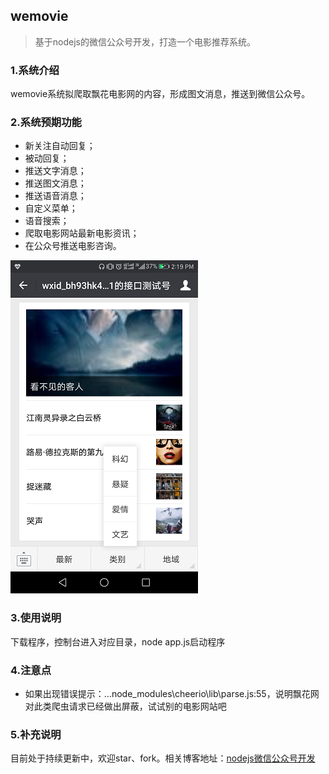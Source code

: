 ## wemovie

> 基于nodejs的微信公众号开发，打造一个电影推荐系统。

### 1.系统介绍
wemovie系统拟爬取飘花电影网的内容，形成图文消息，推送到微信公众号。

### 2.系统预期功能
- 新关注自动回复；
- 被动回复；
- 推送文字消息；
- 推送图文消息；
- 推送语音消息；
- 自定义菜单；
- 语音搜索；
- 爬取电影网站最新电影资讯；
- 在公众号推送电影咨询。

![show](./public/show.png)

### 3.使用说明
下载程序，控制台进入对应目录，node app.js启动程序

### 4.注意点
- 如果出现错误提示：...node_modules\cheerio\lib\parse.js:55，说明飘花网对此类爬虫请求已经做出屏蔽，试试别的电影网站吧

### 5.补充说明
目前处于持续更新中，欢迎star、fork。相关博客地址：[nodejs微信公众号开发](https://segmentfault.com/a/1190000008976225)